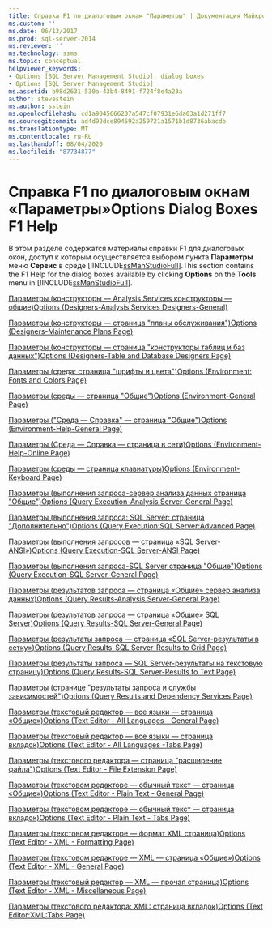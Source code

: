 ```yaml
---
title: Справка F1 по диалоговым окнам "Параметры" | Документация Майкрософт
ms.custom: ''
ms.date: 06/13/2017
ms.prod: sql-server-2014
ms.reviewer: ''
ms.technology: ssms
ms.topic: conceptual
helpviewer_keywords:
- Options [SQL Server Management Studio], dialog boxes
- Options [SQL Server Management Studio]
ms.assetid: b98d2631-530a-43b4-8491-f724f8e4a23a
author: stevestein
ms.author: sstein
ms.openlocfilehash: cd1a9045666207a547cf07931e6da03a1d271ff7
ms.sourcegitcommit: ad4d92dce894592a259721a1571b1d8736abacdb
ms.translationtype: MT
ms.contentlocale: ru-RU
ms.lasthandoff: 08/04/2020
ms.locfileid: "87734877"
---
```

# <a name="options-dialog-boxes-f1-help"></a><span data-ttu-id="35205-102">Справка F1 по диалоговым окнам «Параметры»</span><span class="sxs-lookup"><span data-stu-id="35205-102">Options Dialog Boxes F1 Help</span></span>
  <span data-ttu-id="35205-103">В этом разделе содержатся материалы справки F1 для диалоговых окон, доступ к которым осуществляется выбором пункта **Параметры** меню **Сервис** в среде [!INCLUDE[ssManStudioFull](../../includes/ssmanstudiofull-md.md)].</span><span class="sxs-lookup"><span data-stu-id="35205-103">This section contains the F1 Help for the dialog boxes available by clicking **Options** on the **Tools** menu in [!INCLUDE[ssManStudioFull](../../includes/ssmanstudiofull-md.md)].</span></span>  
  
 [<span data-ttu-id="35205-104">Параметры &#40;конструкторы — Analysis Services конструкторы — общие&#41;</span><span class="sxs-lookup"><span data-stu-id="35205-104">Options &#40;Designers-Analysis Services Designers-General&#41;</span></span>](options-designers-analysis-services-designers-general.md)  
  
 [<span data-ttu-id="35205-105">Параметры &#40;конструкторы — страница "планы обслуживания"&#41;</span><span class="sxs-lookup"><span data-stu-id="35205-105">Options &#40;Designers-Maintenance Plans Page&#41;</span></span>](options-designers-maintenance-plans-page.md)  
  
 [<span data-ttu-id="35205-106">Параметры &#40;конструкторы — страница "конструкторы таблиц и баз данных"&#41;</span><span class="sxs-lookup"><span data-stu-id="35205-106">Options &#40;Designers-Table and Database Designers Page&#41;</span></span>](options-designers-table-and-database-designers-page.md)  
  
 [<span data-ttu-id="35205-107">Параметры &#40;среда: страница "шрифты и цвета"&#41;</span><span class="sxs-lookup"><span data-stu-id="35205-107">Options &#40;Environment: Fonts and Colors Page&#41;</span></span>](options-environment-fonts-and-colors-page.md)  
  
 [<span data-ttu-id="35205-108">Параметры &#40;среды — страница "Общие"&#41;</span><span class="sxs-lookup"><span data-stu-id="35205-108">Options &#40;Environment-General Page&#41;</span></span>](../../integration-services/general-page-of-integration-services-designers-options.md)  
  
 [<span data-ttu-id="35205-109">Параметры &#40;"Среда — Справка" — страница "Общие"&#41;</span><span class="sxs-lookup"><span data-stu-id="35205-109">Options &#40;Environment-Help-General Page&#41;</span></span>](options-environment-help-general-page.md)  
  
 [<span data-ttu-id="35205-110">Параметры &#40;Среда — Справка — страница в сети&#41;</span><span class="sxs-lookup"><span data-stu-id="35205-110">Options &#40;Environment-Help-Online Page&#41;</span></span>](options-environment-help-online-page.md)  
  
 [<span data-ttu-id="35205-111">Параметры &#40;среды — страница клавиатуры&#41;</span><span class="sxs-lookup"><span data-stu-id="35205-111">Options &#40;Environment-Keyboard Page&#41;</span></span>](options-environment-keyboard-page.md)  
  
 [<span data-ttu-id="35205-112">Параметры &#40;выполнения запроса-сервер анализа данных страница "Общие"&#41;</span><span class="sxs-lookup"><span data-stu-id="35205-112">Options &#40;Query Execution-Analysis Server-General Page&#41;</span></span>](../../database-engine/options-query-execution-analysis-server-general-page.md)  
  
 [<span data-ttu-id="35205-113">Параметры &#40;выполнения запроса: SQL Server: страница "Дополнительно"&#41;</span><span class="sxs-lookup"><span data-stu-id="35205-113">Options &#40;Query Execution:SQL Server:Advanced Page&#41;</span></span>](../../database-engine/options-query-execution-sql-server-advanced-page.md)  
  
 [<span data-ttu-id="35205-114">Параметры &#40;выполнения запросов — страница «SQL Server-ANSI»&#41;</span><span class="sxs-lookup"><span data-stu-id="35205-114">Options &#40;Query Execution-SQL Server-ANSI Page&#41;</span></span>](../../database-engine/options-query-execution-sql-server-ansi-page.md)  
  
 [<span data-ttu-id="35205-115">Параметры &#40;выполнения запроса-SQL Server страница "Общие"&#41;</span><span class="sxs-lookup"><span data-stu-id="35205-115">Options &#40;Query Execution-SQL Server-General Page&#41;</span></span>](../../database-engine/options-query-execution-sql-server-general-page.md)  
  
 [<span data-ttu-id="35205-116">Параметры &#40;результатов запроса — страница «Общие» сервер анализа данных&#41;</span><span class="sxs-lookup"><span data-stu-id="35205-116">Options &#40;Query Results-Analysis Server-General Page&#41;</span></span>](../../database-engine/options-query-results-analysis-server-general-page.md)  
  
 [<span data-ttu-id="35205-117">Параметры &#40;результатов запроса — страница «Общие» SQL Server&#41;</span><span class="sxs-lookup"><span data-stu-id="35205-117">Options &#40;Query Results-SQL Server-General Page&#41;</span></span>](../../database-engine/options-query-results-sql-server-general-page.md)  
  
 [<span data-ttu-id="35205-118">Параметры &#40;результаты запроса — страница «SQL Server-результаты в сетку»&#41;</span><span class="sxs-lookup"><span data-stu-id="35205-118">Options &#40;Query Results-SQL Server-Results to Grid Page&#41;</span></span>](../../database-engine/options-query-results-sql-server-results-to-grid-page.md)  
  
 [<span data-ttu-id="35205-119">Параметры &#40;результаты запроса — SQL Server-результаты на текстовую страницу&#41;</span><span class="sxs-lookup"><span data-stu-id="35205-119">Options &#40;Query Results-SQL Server-Results to Text Page&#41;</span></span>](../../database-engine/options-query-results-sql-server-results-to-text-page.md)  
  
 [<span data-ttu-id="35205-120">Параметры &#40;странице "результаты запроса и службы зависимостей"&#41;</span><span class="sxs-lookup"><span data-stu-id="35205-120">Options &#40;Query Results and Dependency Services Page&#41;</span></span>](../../database-engine/options-query-results-and-dependency-services-page.md)  
  
 [<span data-ttu-id="35205-121">Параметры &#40;текстовый редактор — все языки — страница «Общие»&#41;</span><span class="sxs-lookup"><span data-stu-id="35205-121">Options &#40;Text Editor - All Languages - General Page&#41;</span></span>](../../database-engine/options-text-editor-all-languages-general-page.md)  
  
 [<span data-ttu-id="35205-122">Параметры &#40;текстовый редактор — все языки — страница вкладок&#41;</span><span class="sxs-lookup"><span data-stu-id="35205-122">Options &#40;Text Editor - All Languages -Tabs Page&#41;</span></span>](../../database-engine/options-text-editor-all-languages-tabs-page.md)  
  
 [<span data-ttu-id="35205-123">Параметры &#40;текстового редактора — страница "расширение файла"&#41;</span><span class="sxs-lookup"><span data-stu-id="35205-123">Options &#40;Text Editor - File Extension Page&#41;</span></span>](../../database-engine/options-text-editor-file-extension-page.md)  
  
 [<span data-ttu-id="35205-124">Параметры &#40;текстовом редакторе — обычный текст — страница «Общие»&#41;</span><span class="sxs-lookup"><span data-stu-id="35205-124">Options &#40;Text Editor - Plain Text - General Page&#41;</span></span>](../../database-engine/options-text-editor-plain-text-general-page.md)  
  
 [<span data-ttu-id="35205-125">Параметры &#40;текстовом редакторе — обычный текст — страница вкладок&#41;</span><span class="sxs-lookup"><span data-stu-id="35205-125">Options &#40;Text Editor - Plain Text - Tabs Page&#41;</span></span>](../../database-engine/options-text-editor-plain-text-tabs-page.md)  
  
 [<span data-ttu-id="35205-126">Параметры &#40;текстовом редакторе — формат XML страница&#41;</span><span class="sxs-lookup"><span data-stu-id="35205-126">Options &#40;Text Editor - XML - Formatting Page&#41;</span></span>](../../database-engine/options-text-editor-xml-formatting-page.md)  
  
 [<span data-ttu-id="35205-127">Параметры &#40;текстовом редакторе — XML — страница «Общие»&#41;</span><span class="sxs-lookup"><span data-stu-id="35205-127">Options &#40;Text Editor - XML - General Page&#41;</span></span>](../../database-engine/options-text-editor-xml-general-page.md)  
  
 [<span data-ttu-id="35205-128">Параметры &#40;текстовый редактор — XML — прочая страница&#41;</span><span class="sxs-lookup"><span data-stu-id="35205-128">Options &#40;Text Editor - XML - Miscellaneous Page&#41;</span></span>](../../database-engine/options-text-editor-xml-miscellaneous-page.md)  
  
 [<span data-ttu-id="35205-129">Параметры &#40;текстового редактора: XML: страница вкладок&#41;</span><span class="sxs-lookup"><span data-stu-id="35205-129">Options &#40;Text Editor:XML:Tabs Page&#41;</span></span>](../../database-engine/options-text-editor-xml-tabs-page.md)  
  
  
